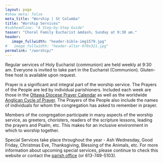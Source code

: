 ```yaml
---
layout: page
#show_meta: false
meta_title: "Worship | St Columba"
title: "Worship Services"
#subheadline: "A Step-by-Step Guide"
teaser: "Choral Family Eucharist &mdash; Sunday at 9:30 am."
header:
   image_fullwidth: "header-bible-img1579.jpg"
#   image_fullwidth: "header-altar-970x321.jpg"
permalink: "/worship/"
---
```

Regular services of Holy Eucharist (communion) are held weekly at 9:30 am.
Everyone is invited to take part in the Eucharist (Communion). Gluten-free host is available upon request.

Prayer is a significant and integral part of the worship service.  The
Prayers of the People are led by individual parishioners.  Included each
week are those in the [Ottawa Diocese Prayer Calendar][1] as well as the worldwide [Anglican Cycle of Prayer][2].  The Prayers of the People also
include the names of individuals for whom the congregation has asked to
remember in prayer.  

Members of the congregation participate in many aspects of the worship
service, as greeters, choristers, readers of the scripture lessons, leading
the prayers and Psalm, etc.  This makes for an inclusive environment in
which to worship together.  

Special Services take place throughout the year - Ash Wednesday, Good
Friday, Christmas Eve, Thanksgiving, Blessing of the Animals, etc.  For more
information about upcoming special services, please continue to check this
website or contact the [parish office][3] (or 613-749-5103).

 [1]: https://ottawa.anglican.ca/prayer/
 [2]: http://www.anglicancommunion.org/acp/
 [3]: mailto:admin@stcolumbaottawa.ca
